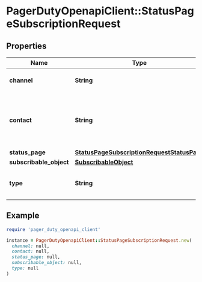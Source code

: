 # PagerDutyOpenapiClient::StatusPageSubscriptionRequest

## Properties

| Name | Type | Description | Notes |
| ---- | ---- | ----------- | ----- |
| **channel** | **String** | The channel of the Subscription. |  |
| **contact** | **String** | The subscriber&#39;s contact - email address or webhook URL. |  |
| **status_page** | [**StatusPageSubscriptionRequestStatusPage**](StatusPageSubscriptionRequestStatusPage.md) |  |  |
| **subscribable_object** | [**SubscribableObject**](SubscribableObject.md) |  |  |
| **type** | **String** | A string that determines the schema of the object. |  |

## Example

```ruby
require 'pager_duty_openapi_client'

instance = PagerDutyOpenapiClient::StatusPageSubscriptionRequest.new(
  channel: null,
  contact: null,
  status_page: null,
  subscribable_object: null,
  type: null
)
```

